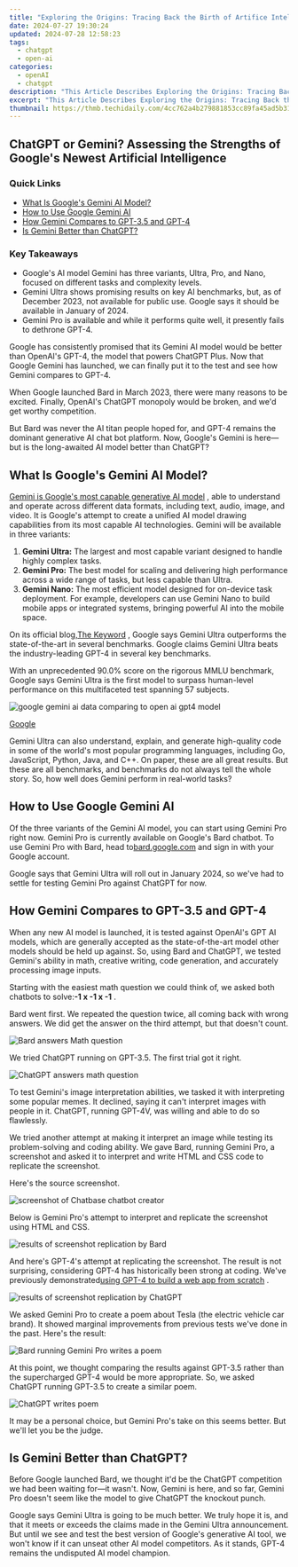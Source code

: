 ```yaml
---
title: "Exploring the Origins: Tracing Back the Birth of Artifice Intelligence"
date: 2024-07-27 19:30:24
updated: 2024-07-28 12:58:23
tags:
  - chatgpt
  - open-ai
categories:
  - openAI
  - chatgpt
description: "This Article Describes Exploring the Origins: Tracing Back the Birth of Artifice Intelligence"
excerpt: "This Article Describes Exploring the Origins: Tracing Back the Birth of Artifice Intelligence"
thumbnail: https://thmb.techidaily.com/4cc762a4b279881853cc89fa45ad5b311a699fba43bbccdd544fcfb9e3bcdf69.jpg
---
```


## ChatGPT or Gemini? Assessing the Strengths of Google's Newest Artificial Intelligence

### Quick Links

* [What Is Google's Gemini AI Model?](https://www.makeuseof.com/is-google-gemini-better-than-chatgpt/#what-is-google-39-s-gemini-ai-model)
* [How to Use Google Gemini AI](https://www.makeuseof.com/is-google-gemini-better-than-chatgpt/#how-to-use-google-gemini-ai)
* [How Gemini Compares to GPT-3.5 and GPT-4](https://www.makeuseof.com/is-google-gemini-better-than-chatgpt/#how-gemini-compares-to-gpt-3-5-and-gpt-4)
* [Is Gemini Better than ChatGPT?](https://www.makeuseof.com/is-google-gemini-better-than-chatgpt/#is-gemini-better-than-chatgpt)

### Key Takeaways

* Google's AI model Gemini has three variants, Ultra, Pro, and Nano, focused on different tasks and complexity levels.
* Gemini Ultra shows promising results on key AI benchmarks, but, as of December 2023, not available for public use. Google says it should be available in January of 2024.
* Gemini Pro is available and while it performs quite well, it presently fails to dethrone GPT-4.

 Google has consistently promised that its Gemini AI model would be better than OpenAI's GPT-4, the model that powers ChatGPT Plus. Now that Google Gemini has launched, we can finally put it to the test and see how Gemini compares to GPT-4.

 When Google launched Bard in March 2023, there were many reasons to be excited. Finally, OpenAI's ChatGPT monopoly would be broken, and we'd get worthy competition.

 But Bard was never the AI titan people hoped for, and GPT-4 remains the dominant generative AI chat bot platform. Now, Google's Gemini is here—but is the long-awaited AI model better than ChatGPT?

## What Is Google's Gemini AI Model?

[Gemini is Google's most capable generative AI model](https://www.makeuseof.com/what-is-googles-ai-project-gemini/) , able to understand and operate across different data formats, including text, audio, image, and video. It is Google's attempt to create a unified AI model drawing capabilities from its most capable AI technologies. Gemini will be available in three variants:

1. **Gemini Ultra:** The largest and most capable variant designed to handle highly complex tasks.
2. **Gemini Pro:** The best model for scaling and delivering high performance across a wide range of tasks, but less capable than Ultra.
3. **Gemini Nano:** The most efficient model designed for on-device task deployment. For example, developers can use Gemini Nano to build mobile apps or integrated systems, bringing powerful AI into the mobile space.

 On its official blog,[The Keyword](https://blog.google/technology/ai/google-gemini-ai/) , Google says Gemini Ultra outperforms the state-of-the-art in several benchmarks. Google claims Gemini Ultra beats the industry-leading GPT-4 in several key benchmarks.

 With an unprecedented 90.0% score on the rigorous MMLU benchmark, Google says Gemini Ultra is the first model to surpass human-level performance on this multifaceted test spanning 57 subjects.

![google gemini ai data comparing to open ai gpt4 model](https://static1.makeuseofimages.com/wordpress/wp-content/uploads/2023/12/google-gemini-ai-data-comparing-to-open-ai-gpt4-model.jpg)

[Google](https://blog.google/technology/ai/google-gemini-ai/#performance)

 Gemini Ultra can also understand, explain, and generate high-quality code in some of the world's most popular programming languages, including Go, JavaScript, Python, Java, and C++. On paper, these are all great results. But these are all benchmarks, and benchmarks do not always tell the whole story. So, how well does Gemini perform in real-world tasks?

## How to Use Google Gemini AI

 Of the three variants of the Gemini AI model, you can start using Gemini Pro right now. Gemini Pro is currently available on Google's Bard chatbot. To use Gemini Pro with Bard, head to[bard.google.com](http://bard.google.com/chat) and sign in with your Google account.

 Google says that Gemini Ultra will roll out in January 2024, so we've had to settle for testing Gemini Pro against ChatGPT for now.

## How Gemini Compares to GPT-3.5 and GPT-4

 When any new AI model is launched, it is tested against OpenAI's GPT AI models, which are generally accepted as the state-of-the-art model other models should be held up against. So, using Bard and ChatGPT, we tested Gemini's ability in math, creative writing, code generation, and accurately processing image inputs.

 Starting with the easiest math question we could think of, we asked both chatbots to solve:**\-1 x -1 x -1** .

 Bard went first. We repeated the question twice, all coming back with wrong answers. We did get the answer on the third attempt, but that doesn't count.

![Bard answers Math question](https://static1.makeuseofimages.com/wordpress/wp-content/uploads/2023/12/bard-answers-math-question.jpg)

We tried ChatGPT running on GPT-3.5\. The first trial got it right.

![ChatGPT answers math question](https://static1.makeuseofimages.com/wordpress/wp-content/uploads/2023/12/chatgpt-answers-math-question.jpg)

 To test Gemini's image interpretation abilities, we tasked it with interpreting some popular memes. It declined, saying it can't interpret images with people in it. ChatGPT, running GPT-4V, was willing and able to do so flawlessly.

 We tried another attempt at making it interpret an image while testing its problem-solving and coding ability. We gave Bard, running Gemini Pro, a screenshot and asked it to interpret and write HTML and CSS code to replicate the screenshot.

Here's the source screenshot.

![screenshot of Chatbase chatbot creator](https://static1.makeuseofimages.com/wordpress/wp-content/uploads/2023/12/screenshot-to-replicate.jpg)

 Below is Gemini Pro's attempt to interpret and replicate the screenshot using HTML and CSS.

![results of screenshot replication by Bard](https://static1.makeuseofimages.com/wordpress/wp-content/uploads/2023/12/results-of-screenshot-replication-by-bard.jpg)

 And here's GPT-4's attempt at replicating the screenshot. The result is not surprising, considering GPT-4 has historically been strong at coding. We've previously demonstrated[using GPT-4 to build a web app from scratch](https://www.makeuseof.com/chatgpt-how-build-web-app/) .

![results of screenshot replication by ChatGPT](https://static1.makeuseofimages.com/wordpress/wp-content/uploads/2023/12/results-of-screenshot-replication-by-chatgpt.jpg)

 We asked Gemini Pro to create a poem about Tesla (the electric vehicle car brand). It showed marginal improvements from previous tests we've done in the past. Here's the result:

![Bard running Gemini Pro writes a poem](https://static1.makeuseofimages.com/wordpress/wp-content/uploads/2023/12/bard-writes-peom.jpg)

 At this point, we thought comparing the results against GPT-3.5 rather than the supercharged GPT-4 would be more appropriate. So, we asked ChatGPT running GPT-3.5 to create a similar poem.

![ChatGPT writes poem](https://static1.makeuseofimages.com/wordpress/wp-content/uploads/2023/12/chatgpt-writes-poem.jpg)

 It may be a personal choice, but Gemini Pro's take on this seems better. But we'll let you be the judge.

## Is Gemini Better than ChatGPT?

 Before Google launched Bard, we thought it'd be the ChatGPT competition we had been waiting for—it wasn't. Now, Gemini is here, and so far, Gemini Pro doesn't seem like the model to give ChatGPT the knockout punch.

 Google says Gemini Ultra is going to be much better. We truly hope it is, and that it meets or exceeds the claims made in the Gemini Ultra announcement. But until we see and test the best version of Google's generative AI tool, we won't know if it can unseat other AI model competitors. As it stands, GPT-4 remains the undisputed AI model champion.


<ins class="adsbygoogle"
     style="display:block"
     data-ad-format="autorelaxed"
     data-ad-client="ca-pub-7571918770474297"
     data-ad-slot="1223367746"></ins>



<ins class="adsbygoogle"
     style="display:block"
     data-ad-client="ca-pub-7571918770474297"
     data-ad-slot="8358498916"
     data-ad-format="auto"
     data-full-width-responsive="true"></ins>
